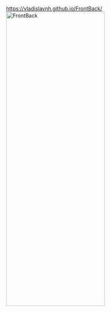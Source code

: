 https://vladislavnh.github.io/FrontBack/
<img width="267" height="797" alt="FrontBack" src="https://github.com/user-attachments/assets/5ce69191-db09-4497-996d-13a5a7d2286d" />

